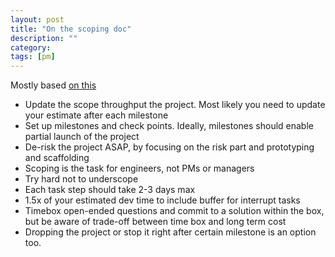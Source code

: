```yaml
---
layout: post
title: "On the scoping doc" 
description: ""
category: 
tags: [pm]
---
```


Mostly based [on this](https://medium.freecodecamp.org/how-to-effectively-scope-your-software-projects-from-planning-to-execution-e96cbcac54b9)

* Update the scope throughput the project. Most likely you need to update your estimate after each milestone 
* Set up milestones and check points. Ideally, milestones should enable partial launch of the project
* De-risk the project ASAP, by focusing on the risk part and prototyping and scaffolding
* Scoping is the task for engineers, not PMs or managers
* Try hard not to underscope
* Each task step should take 2-3 days max
* 1.5x of your estimated dev time to include buffer for interrupt tasks
* Timebox open-ended questions and commit to a solution within the box, but be aware of trade-off between time box and long term cost 
* Dropping the project or stop it right after certain milestone is an option too. 
